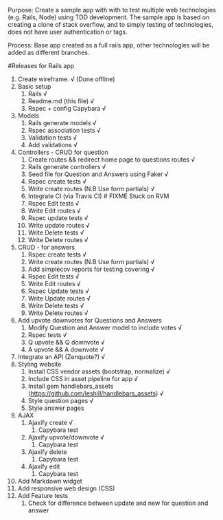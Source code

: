 Purpose:  Create a sample app with with to test multiple web technologies (e.g. Rails, Node) using TDD development. The sample app is based on creating a clone of stack overflow, and to simply testing of technologies, does not have user authentication or tags.

Process: Base app created as a full rails app, other technologies will be added as different branches.

#Releases for Rails app
1. Create wireframe. √ (Done offline)
2. Basic setup
    1. Rails √
    2. Readme.md (this file) √
    3. Rspec + config Capybara √
3. Models
    1. Rails generate models √
    2. Rspec association tests √
    3. Validation tests √
    4. Add validations √
4. Controllers - CRUD for question
    1. Create routes && redirect home page to questions routes √
    2. Rails generate controllers √
    3. Seed file for Question and Answers using Faker √
    4. Rspec create tests √
    5. Write create routes (N.B Use form partials) √
    6. Integrate CI (via Travis CI) # FIXME Stuck on RVM
    7. Rspec Edit tests √
    8. Write Edit routes √
    9. Rspec update tests √
    10. Write update routes √
    11. Write Delete tests √
    12. Write Delete routes √
5. CRUD - for answers 
    1. Rspec create tests √
    2. Write create routes (N.B Use form partials) √
    3. Add simplecov reports for testing covering √
    4. Rspec Edit tests √
    5. Write Edit routes √
    6. Rspec Update tests √
    7. Write Update routes √
    8. Write Delete tests √
    9. Write Delete routes √
6. Add upvote downvotes for Questions and Answers
    1. Modify Question and Answer model to include votes √
    2. Rspec tests √
    3. Q upvote && Q downvote √
    4. A upvote && A downvote √
7. Integrate an API (Zenquote?) √
8. Styling website
    1. Install CSS vendor assets (bootstrap, normalize) √
    2. Include CSS in asset pipeline for app √
    3. Install gem handlebars_assets (https://github.com/leshill/handlebars_assets) √
    4. Style question pages √
    5. Style answer pages 
9. AJAX
    1. Ajaxify create √
        1. Capybara test
    2. Ajaxify upvote/downvote √
        1. Capybara test 
    3. Ajaxify delete
        1. Capybara test
    4. Ajaxify edit 
        1. Capybara test
10. Add Markdown widget
11. Add responsive web design (CSS)
12. Add Feature tests
    1. Check for difference between update and new for question and answer
